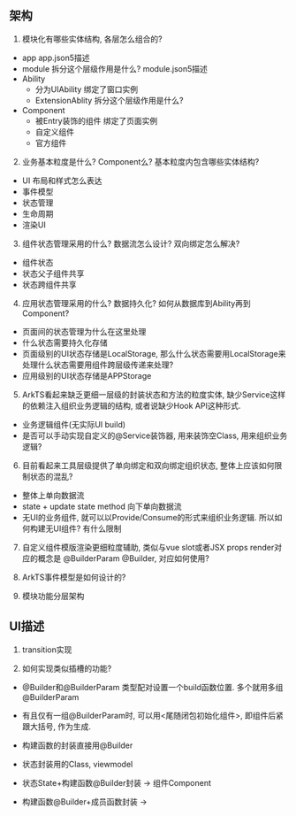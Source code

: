 ## 架构

1. 模块化有哪些实体结构, 各层怎么组合的?
- app app.json5描述
- module 拆分这个层级作用是什么? module.json5描述
- Ability 
  - 分为UIAbility 绑定了窗口实例
  - ExtensionAblity 拆分这个层级作用是什么?
- Component
  - 被Entry装饰的组件 绑定了页面实例
  - 自定义组件
  - 官方组件

2. 业务基本粒度是什么? Component么? 基本粒度内包含哪些实体结构?
  - UI 布局和样式怎么表达
  - 事件模型
  - 状态管理
  - 生命周期
  - 渲染UI

3. 组件状态管理采用的什么? 数据流怎么设计? 双向绑定怎么解决?
  - 组件状态
  - 状态父子组件共享
  - 状态跨组件共享

4. 应用状态管理采用的什么? 数据持久化? 如何从数据库到Ability再到Component?
  - 页面间的状态管理为什么在这里处理
  - 什么状态需要持久化存储
  - 页面级别的UI状态存储是LocalStorage, 那么什么状态需要用LocalStorage来处理什么状态需要用组件跨层级传递来处理?
  - 应用级别的UI状态存储是APPStorage

5. ArkTS看起来缺乏更细一层级的封装状态和方法的粒度实体, 缺少Service这样的依赖注入组织业务逻辑的结构, 或者说缺少Hook API这种形式. 
  - 业务逻辑组件(无实际UI build)
  - 是否可以手动实现自定义的@Service装饰器, 用来装饰空Class, 用来组织业务逻辑?

6. 目前看起来工具层级提供了单向绑定和双向绑定组织状态, 整体上应该如何限制状态的混乱?
  - 整体上单向数据流
  - state + update state method 向下单向数据流
  - 无UI的业务组件, 就可以以Provide/Consume的形式来组织业务逻辑. 所以如何构建无UI组件? 有什么限制

7. 自定义组件模版渲染更细粒度辅助, 类似与vue slot或者JSX props render对应的概念是 @BuilderParam @Builder, 对应如何使用?

8. ArkTS事件模型是如何设计的?

9. 模块功能分层架构


## UI描述

1. transition实现

2. 如何实现类似插槽的功能?
 - @Builder和@BuilderParam 类型配对设置一个build函数位置. 多个就用多组@BuilderParam
 - 有且仅有一组@BuilderParam时, 可以用<尾随闭包初始化组件>, 即组件后紧跟大括号, 作为生成.

 - 构建函数的封装直接用@Builder
 - 状态封装用的Class, viewmodel
 - 状态State+构建函数@Builder封装 -> 组件Component
 - 构建函数@Builder+成员函数封装 -> 